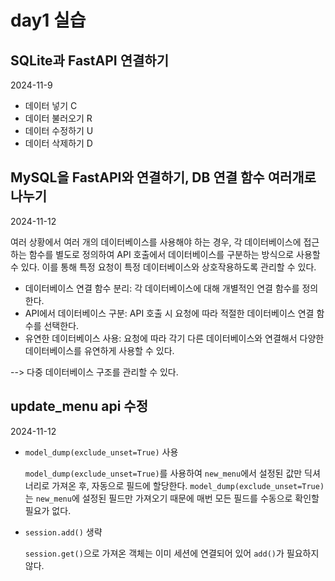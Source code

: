 # day1 실습

## SQLite과 FastAPI 연결하기 
2024-11-9
- 데이터 넣기 C
- 데이터 불러오기 R
- 데이터 수정하기 U
- 데이터 삭제하기 D

## MySQL을 FastAPI와 연결하기, DB 연결 함수 여러개로 나누기
2024-11-12

여러 상황에서 여러 개의 데이터베이스를 사용해야 하는 경우, 각 데이터베이스에 접근하는 함수를 별도로 정의하여 API 호출에서 데이터베이스를 구분하는 방식으로 사용할 수 있다. 이를 통해 특정 요청이 특정 데이터베이스와 상호작용하도록 관리할 수 있다.
- 데이터베이스 연결 함수 분리: 각 데이터베이스에 대해 개별적인 연결 함수를 정의한다.
- API에서 데이터베이스 구분: API 호출 시 요청에 따라 적절한 데이터베이스 연결 함수를 선택한다.
- 유연한 데이터베이스 사용: 요청에 따라 각기 다른 데이터베이스와 연결해서 다양한 데이터베이스를 유연하게 사용할 수 있다. 

--> 다중 데이터베이스 구조를 관리할 수 있다.

## update_menu api 수정
2024-11-12

- `model_dump(exclude_unset=True)` 사용
    
    `model_dump(exclude_unset=True)`를 사용하여 `new_menu`에서 설정된 값만 딕셔너리로 가져온 후, 자동으로 필드에 할당한다. `model_dump(exclude_unset=True)`는 `new_menu`에 설정된 필드만 가져오기 때문에 매번 모든 필드를 수동으로 확인할 필요가 없다.
    
- `session.add()` 생략
    
    `session.get()`으로 가져온 객체는 이미 세션에 연결되어 있어 `add()`가 필요하지 않다.